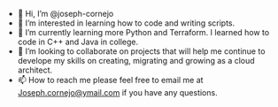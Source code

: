 - 👋 Hi, I’m @joseph-cornejo
- 👀 I’m interested in learning how to code and writing scripts. 
- 🌱 I’m currently learning more Python and Terraform. I learned how to code in C++ and Java in college. 
- 💞️ I’m looking to collaborate on projects that will help me continue to develope my skills on creating, migrating and growing as a cloud architect. 
- 📫 How to reach me please feel free to email me at Joseph.cornejo@ymail.com if you have any questions. 

<!---
joseph-cornejo/joseph-cornejo is a ✨ special ✨ repository because its `README.md` (this file) appears on your GitHub profile.
You can click the Preview link to take a look at your changes.
--->
